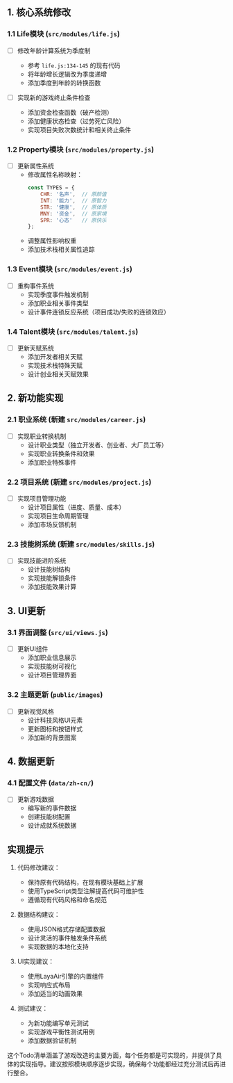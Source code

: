 ## 1. 核心系统修改

### 1.1 Life模块 (`src/modules/life.js`)
- [ ] 修改年龄计算系统为季度制
  - 参考 `life.js:134-145` 的现有代码
  - 将年龄增长逻辑改为季度递增
  - 添加季度到年龄的转换函数

- [ ] 实现新的游戏终止条件检查
  - 添加资金检查函数（破产检测）
  - 添加健康状态检查（过劳死亡风险）
  - 实现项目失败次数统计和相关终止条件

### 1.2 Property模块 (`src/modules/property.js`)
- [ ] 更新属性系统
  - 修改属性名称映射：
    ```javascript
    const TYPES = {
        CHR: '名声',  // 原颜值
        INT: '能力',  // 原智力
        STR: '健康',  // 原体质
        MNY: '资金',  // 原家境
        SPR: '心态'   // 原快乐
    };
    ```
  - 调整属性影响权重
  - 添加技术栈相关属性追踪

### 1.3 Event模块 (`src/modules/event.js`)
- [ ] 重构事件系统
  - 实现季度事件触发机制
  - 添加职业相关事件类型
  - 设计事件连锁反应系统（项目成功/失败的连锁效应）

### 1.4 Talent模块 (`src/modules/talent.js`)
- [ ] 更新天赋系统
  - 添加开发者相关天赋
  - 实现技术栈特殊天赋
  - 设计创业相关天赋效果

## 2. 新功能实现

### 2.1 职业系统 (新建 `src/modules/career.js`)
- [ ] 实现职业转换机制
  - 设计职业类型（独立开发者、创业者、大厂员工等）
  - 实现职业转换条件和效果
  - 添加职业特殊事件

### 2.2 项目系统 (新建 `src/modules/project.js`)
- [ ] 实现项目管理功能
  - 设计项目属性（进度、质量、成本）
  - 实现项目生命周期管理
  - 添加市场反馈机制

### 2.3 技能树系统 (新建 `src/modules/skills.js`)
- [ ] 实现技能进阶系统
  - 设计技能树结构
  - 实现技能解锁条件
  - 添加技能效果计算

## 3. UI更新

### 3.1 界面调整 (`src/ui/views.js`)
- [ ] 更新UI组件
  - 添加职业信息展示
  - 实现技能树可视化
  - 设计项目管理界面

### 3.2 主题更新 (`public/images`)
- [ ] 更新视觉风格
  - 设计科技风格UI元素
  - 更新图标和按钮样式
  - 添加新的背景图案

## 4. 数据更新

### 4.1 配置文件 (`data/zh-cn/`)
- [ ] 更新游戏数据
  - 编写新的事件数据
  - 创建技能树配置
  - 设计成就系统数据

## 实现提示

1. 代码修改建议：
   - 保持原有代码结构，在现有模块基础上扩展
   - 使用TypeScript类型注解提高代码可维护性
   - 遵循现有代码风格和命名规范

2. 数据结构建议：
   - 使用JSON格式存储配置数据
   - 设计灵活的事件触发条件系统
   - 实现数据的本地化支持

3. UI实现建议：
   - 使用LayaAir引擎的内置组件
   - 实现响应式布局
   - 添加适当的动画效果

4. 测试建议：
   - 为新功能编写单元测试
   - 实现游戏平衡性测试用例
   - 添加数据验证机制

这个Todo清单涵盖了游戏改造的主要方面，每个任务都是可实现的，并提供了具体的实现指导。建议按照模块顺序逐步实现，确保每个功能都经过充分测试后再进行整合。

        